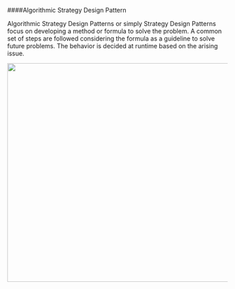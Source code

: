 ####Algorithmic Strategy Design Pattern

Algorithmic Strategy Design Patterns or simply Strategy Design Patterns focus on developing a method or formula to solve the problem. A common set of steps are followed considering the formula as a guideline to solve future problems. The behavior is decided at runtime based on the arising issue. 

<img src="https://sourcemaking.com/files/v2/content/patterns/Strategy_example1-2x.png" width="700" height = "500"></img>
